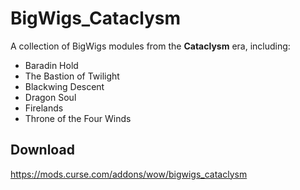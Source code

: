 # BigWigs_Cataclysm
A collection of BigWigs modules from the **Cataclysm** era, including:

* Baradin Hold
* The Bastion of Twilight
* Blackwing Descent
* Dragon Soul
* Firelands
* Throne of the Four Winds

## Download
https://mods.curse.com/addons/wow/bigwigs_cataclysm
